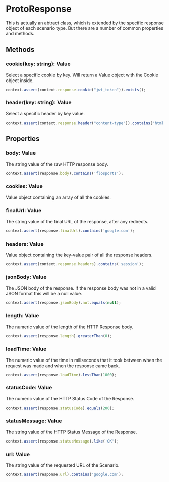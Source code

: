 # ProtoResponse

This is actually an abtract class, which is extended by the specific response object of each scenario type. But there are a number of common properties and methods.

## Methods

### cookie(key: string): Value

Select a specific cookie by key. Will return a Value object with the Cookie object inside.

```javascript
context.assert(context.response.cookie("jwt_token")).exists();
```

### header(key: string): Value

Select a specific header by key value.

```javascript
context.assert(context.response.header("content-type")).contains('html');
```

## Properties

### body: Value 

The string value of the raw HTTP response body.

```javascript
context.assert(response.body).contains('flosports');
```

### cookies: Value 

Value object containing an array of all the cookies.


### finalUrl: Value 

The string value of the final URL of the response, after any redirects.

```javascript
context.assert(response.finalUrl).contains('google.com');
```

### headers: Value 

Value object containing the key-value pair of all the response headers.

```javascript
context.assert(context.response.headers).contains('session');
```

### jsonBody: Value 

The JSON body of the response. If the response body was not in a valid JSON format this will be a null value.

```javascript
context.assert(response.jsonBody).not.equals(null);
```

### length: Value 

The numeric value of the length of the HTTP Response body.

```javascript
context.assert(response.length).greaterThan(0);
```

### loadTime: Value 

The numeric value of the time in millseconds that it took between when the request was made and when the response came back.

```javascript
context.assert(response.loadTime).lessThan(1000);
```

### statusCode: Value 

The numeric value of the HTTP Status Code of the Response.

```javascript
context.assert(response.statusCode).equals(200);
```

### statusMessage: Value 

The string value of the HTTP Status Message of the Response.

```javascript
context.assert(response.statusMessage).like('OK');
```

### url: Value 

The string value of the requested URL of the Scenario.

```javascript
context.assert(response.url).contains('google.com');
```